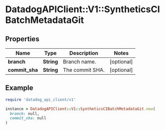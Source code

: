 # DatadogAPIClient::V1::SyntheticsCIBatchMetadataGit

## Properties

| Name           | Type       | Description     | Notes      |
| -------------- | ---------- | --------------- | ---------- |
| **branch**     | **String** | Branch name.    | [optional] |
| **commit_sha** | **String** | The commit SHA. | [optional] |

## Example

```ruby
require 'datadog_api_client/v1'

instance = DatadogAPIClient::V1::SyntheticsCIBatchMetadataGit.new(
  branch: null,
  commit_sha: null
)
```
